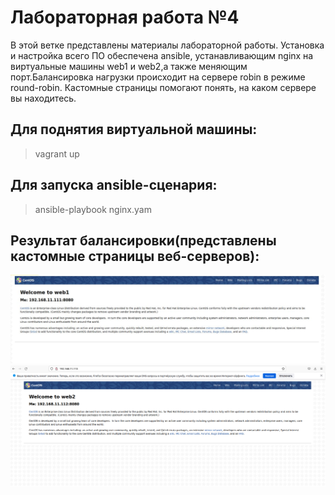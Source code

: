 # Лабораторная работа №4
В этой ветке представлены материалы лабораторной работы. Установка и настройка всего ПО обеспечена ansible, устанавливающим nginx на виртуальные машины web1 и web2,а также меняющим порт.Балансировка нагрузки происходит на сервере robin в режиме round-robin. Кастомные страницы помогают понять, на каком сервере вы находитесь. 

## Для поднятия виртуальной машины:
>vagrant up

## Для запуска ansible-сценария:
>ansible-playbook nginx.yam

## Результат балансировки(представлены кастомные страницы веб-серверов):
<img src="./img/web1.png"/>
<img src="./img/web11.png"/>
